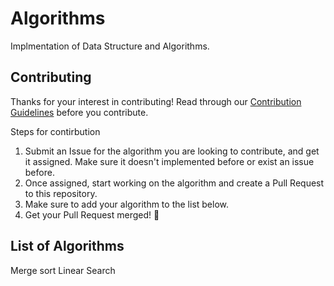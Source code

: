 # Algorithms

Implmentation of Data Structure and Algorithms.

## Contributing

Thanks for your interest in contributing! Read through our [Contribution Guidelines](CONTRIBUTING.md) before you contribute.

Steps for contirbution
1. Submit an Issue for the algorithm you are looking to contribute, and get it assigned. Make sure it doesn't implemented before or exist an issue before.
2. Once assigned, start working on the algorithm and create a Pull Request to this repository.
3. Make sure to add your algorithm to the list below.
4. Get your Pull Request merged! 🎉

## List of Algorithms

Merge sort
Linear Search

